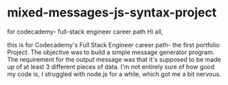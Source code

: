 # mixed-messages-js-syntax-project
for codecademy- full-stack engineer career path
Hi all,

this is for Codecademy's Full Stack Engineer career path- the first portfolio Project. The objective was to build a simple message generator program. The requirement for the output message was that it's supposed to be made up of at least 3 different pieces of data.
I'm not entirely sure of how good my code is, I struggled with node.js for a while, which got me a bit nervous. 
